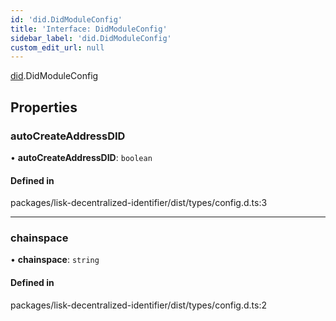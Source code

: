 ```yaml
---
id: 'did.DidModuleConfig'
title: 'Interface: DidModuleConfig'
sidebar_label: 'did.DidModuleConfig'
custom_edit_url: null
---
```


[did](../namespaces/did.md).DidModuleConfig

## Properties

### autoCreateAddressDID

• **autoCreateAddressDID**: `boolean`

#### Defined in

packages/lisk-decentralized-identifier/dist/types/config.d.ts:3

---

### chainspace

• **chainspace**: `string`

#### Defined in

packages/lisk-decentralized-identifier/dist/types/config.d.ts:2
